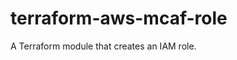 # terraform-aws-mcaf-role

A Terraform module that creates an IAM role.

<!-- BEGIN_TF_DOCS -->
<!-- END_TF_DOCS -->